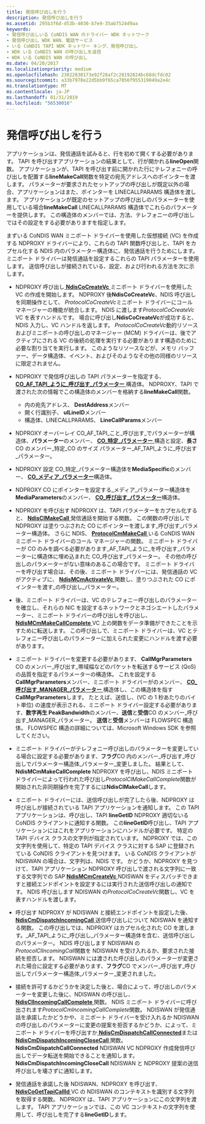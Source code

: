 ```yaml
---
title: 発信呼び出しを行う
description: 発信呼び出しを行う
ms.assetid: 295b3f6d-d53b-4030-b7e9-35ab7524d9aa
keywords:
- 発信呼び出しいる CoNDIS WAN のドライバー WDK ネットワーク
- 発信呼び出し WDK WAN、電話サービス
- いる CoNDIS TAPI WDK ネットワー キング、発信呼び出し
- WDK いる CoNDIS WAN の呼び出しを送信
- WDK いる CoNDIS WAN の呼び出し
ms.date: 04/20/2017
ms.localizationpriority: medium
ms.openlocfilehash: 23022830173e92f28af2c28192824bc68dcfdc02
ms.sourcegitcommit: a33b7978e22d5bb9f65ca7056f955319049a2e4c
ms.translationtype: MT
ms.contentlocale: ja-JP
ms.lasthandoff: 01/31/2019
ms.locfileid: "56530016"
---
```

# <a name="making-outgoing-calls"></a>発信呼び出しを行う





アプリケーションは、発信通話を試みると、行を初めて開くする必要があります。 TAPI を呼び出すアプリケーションの結果として、行が開かれる**lineOpen**関数。 アプリケーションが、TAPI を呼び出す前に開かれた行にテレフォニーの呼び出しを配置する**lineMakeCall**関数を特定の宛先アドレスへのポインターを渡します。 パラメーターが要求されたセットアップの呼び出しが既定以外の場合、アプリケーションはまた、ポインターを LINECALLPARAMS 構造体を渡します。 アプリケーションが既定のセットアップの呼び出しのパラメーターを使用している場合**lineMakeCall** LINECALLPARAMS 構造体でこれらのパラメーターを提供します。 この構造体のメンバーでは、方法、テレフォニーの呼び出しではその設定をする必要がありますを指定します。

まずいる CoNDIS WAN ミニポート ドライバーを使用した仮想接続 (VC) を作成する NDPROXY ドライバーにより、これらの TAPI 関数呼び出しと、TAPI をカプセル化する NDIS 内のパラメーター構造体に、発信通話を行うためにします。 ミニポート ドライバーは発信通話を設定するこれらの TAPI パラメーターを使用します。 送信呼び出しが接続されている、設定、および行われる方法を次に示します。

-   NDPROXY 呼び出し[ **NdisCoCreateVc** ](https://msdn.microsoft.com/library/windows/hardware/ff561696)ミニポート ドライバーを使用した VC の作成を開始します。 NDPROXY 後**NdisCoCreateVc**、NDIS 呼び出しを同期操作として、 *ProtocolCoCreateVc*ミニポート ドライバーにコール マネージャーの機能が統合します。 NDIS に渡します*ProtocolCoCreateVc* VC を表すハンドルです。 場合に呼び出し**NdisCoCreateVc**が成功すると、NDIS 入力し、VC ハンドルを返します。 *ProtocolCoCreateVc*動的リソースおよびミニポートの呼び出しのマネージャー (MCM) ドライバーは、後でアクティブにされる VC の後続の処理を実行する必要があります構造のために必要な割り当てを実行します。 このようなリソースなどが、メモリ バッファー、データ構造体、イベント、およびそのようなその他の同様のリソースに限定されません。

-   NDPROXY で発信呼び出しの TAPI パラメーターを指定する、 [ **CO\_AF\_TAPI\_ように\_呼び出す\_パラメーター** ](https://msdn.microsoft.com/library/windows/hardware/ff545373)構造体。 NDPROXY、TAPI で渡された次の情報でこの構造体のメンバーを格納する**lineMakeCall**関数。
    -   内の宛先アドレス、 **DestAddress**メンバー
    -   開く行識別子、 **ulLineID**メンバー
    -   構造体、LINECALLPARAMS、 **LineCallParams**メンバー
-   NDPROXY オーバーレイ CO\_AF\_TAPI\_こと\_呼び出す\_でパラメーターが構造体、**パラメーター**のメンバー、 [ **CO\_特定\_パラメーター** ](https://msdn.microsoft.com/library/windows/hardware/ff545396)構造と設定、**長さ**CO のメンバー\_特定\_CO のサイズ パラメーター\_AF\_TAPI\_ように\_呼び出す\_パラメーター。

-   NDPROXY 設定 CO\_特定\_パラメーター構造体を**MediaSpecific**のメンバー、 [ **CO\_メディア\_パラメーター**](https://msdn.microsoft.com/library/windows/hardware/ff545388)構造体。

-   NDPROXY CO にポインターを設定する\_メディア\_パラメーター構造体を**MediaParameters**のメンバー、 [ **CO\_呼び出す\_パラメーター**](https://msdn.microsoft.com/library/windows/hardware/ff545384)構造体。

-   NDPROXY を呼び出す NDPROXY は、TAPI パラメーターをカプセル化すると、 [ **NdisClMakeCall** ](https://msdn.microsoft.com/library/windows/hardware/ff561635)発信通話を開始する関数。 この関数の呼び出しで NDPROXY は塗りつぶされた CO にポインターを渡します\_呼び出す\_パラメーター構造体。 さらに NDIS、 [ **ProtocolCmMakeCall** ](https://msdn.microsoft.com/library/windows/hardware/ff570246)いる CoNDIS WAN ミニポート ドライバーのコール マネージャーの関数。 ミニポート ドライバーが CO のみを調べる必要があります\_AF\_TAPI\_ように\_を呼び出す\_パラメーターに構造体に埋め込まれた CO\_呼び出す\_パラメーター。 その他の呼び出しのパラメーターがない意味のあるこの場合です。 ミニポート ドライバーを呼び出す場合は、その後、ミニポート ドライバーには、発信通話の VC がアクティブに、 [ **NdisMCmActivateVc** ](https://msdn.microsoft.com/library/windows/hardware/ff562792)関数し、塗りつぶされた CO にポインターを渡す\_の呼び出し\_パラメーター。

-   後、ミニポート ドライバーは、VC のテレフォニー呼び出しのパラメーターを確立し、それらの NIC を設定するネットワークとネゴシエートしたパラメーター、ミニポート ドライバーの呼び出しを呼び出し、 [ **NdisMCmMakeCallComplete** ](https://msdn.microsoft.com/library/windows/hardware/ff563544) VC 上の関数をデータ準備ができたことを示すために転送します。 この呼び出しで、ミニポート ドライバーは、VC とテレフォニー呼び出しのパラメーターに加えられた変更にハンドルを渡す必要があります。

-   ミニポート ドライバーを変更する必要があります、 **CallMgrParameters** CO のメンバー\_呼び出す\_帯域幅などのパケットを転送するサービス (QoS) の品質を指定するパラメーターの構造体。 これを設定する**CallMgrParameters**メンバー、ミニポート ドライバーがのメンバー、 [ **CO\_呼び出す\_MANAGER\_パラメーター** ](https://msdn.microsoft.com/library/windows/hardware/ff545381)構造体し、この構造体を指す**CallMgrParameters**します。 たとえば、送信し、(VC の 1 秒あたりのバイト単位) の速度が表示される、ミニポート ドライバー設定する必要があります、**数字再生 PeakBandwidth**のメンバー、**送信**と**受信**CO のメンバー\_呼び出す\_MANAGER\_パラメーター。 **送信**と**受信**メンバーは FLOWSPEC 構造体。 FLOWSPEC 構造の詳細については、Microsoft Windows SDK を参照してください。

-   ミニポート ドライバーがテレフォニー呼び出しのパラメーターを変更している場合に設定する必要があります、**フラグ**CO 内のメンバー\_呼び出す\_呼び出しでパラメーター構造体\_パラメーター\_変更しました。 結果として、 **NdisMCmMakeCallComplete** NDPROXY を呼び出し、NDIS ミニポート ドライバーによって行われた呼び出し*ProtocolClMakeCallComplete*関数が開始された非同期操作を完了するには**NdisClMakeCall**します。

-   ミニポート ドライバーには、送信呼び出しが完了したら後、NDPROXY は呼び出しが接続されている TAPI アプリケーションを通知します。 この TAPI アプリケーションは、呼び出し、TAPI **lineGetID** NDPROXY 適切ないる CoNDIS クライアントに通知する関数。 この**lineGetID**呼び出し、TAPI アプリケーションにはこれをアプリケーションにハンドルが必要です。 特定の TAPI デバイス クラスの文字列が指定されています。 NDPROXY では、この文字列を使用して、特定の TAPI デバイス クラスに対する SAP に登録されている CoNDIS クライアントを見つけます。 いる CoNDIS クライアントが NDISWAN の場合は、文字列は、NDIS です。 かどうか、NDPROXY を見つけて、TAPI アプリケーション NDPROXY 呼び出しで渡される文字列に一致する文字列での SAP [ **NdisMCmCreateVc** ](https://msdn.microsoft.com/library/windows/hardware/ff562812) NDISWAN をディスパッチできますと接続エンドポイントを設定するには実行された送信呼び出しの通知です。 NDIS 呼び出します NDISWAN の*ProtocolCoCreateVc*関数し、VC を表すハンドルを渡します。

-   呼び出す NDPROXY が NDISWAN と接続エンドポイントを設定した後、 [ **NdisCmDispatchIncomingCall** ](https://msdn.microsoft.com/library/windows/hardware/ff561664)送信呼び出しについて NDISWAN を通知する関数。 この呼び出しでは、NDPROXY はカプセル化された CO を渡します。\_AF\_TAPI\_ように\_呼び出し\_パラメーター構造体を含む、送信呼び出しのパラメーター。 NDIS 呼び出します NDISWAN の*ProtocolClIncomingCall*関数を NDISWAN を受け入れるか、要求された接続を拒否します。 NDISWAN には渡された呼び出しのパラメーターが変更された場合に設定する必要があります、**フラグ**CO でメンバー\_呼び出す\_呼び出しでパラメーター構造体\_パラメーター\_変更されました。

-   接続を許可するかどうかを決定した後と、場合によって、呼び出しのパラメーターを変更した後に、NDISWAN の呼び出し、 [ **NdisClIncomingCallComplete** ](https://msdn.microsoft.com/library/windows/hardware/ff561632)関数。 NDIS ミニポート ドライバーに呼び出されます*ProtocolCmIncomingCallComplete*関数。 NDISWAN が発信通話を承諾したかどうかや、ミニポート ドライバーを受け入れるか NDISWAN の呼び出しのパラメーターに変更の提案を拒否するかどうか、によって、ミニポート ドライバーを呼び出すか[ **NdisCmDispatchCallConnected**](https://msdn.microsoft.com/library/windows/hardware/ff561661)または[ **NdisCmDispatchIncomingCloseCall** ](https://msdn.microsoft.com/library/windows/hardware/ff561670)関数。 **NdisCmDispatchCallConnected** NDISWAN VC NDPROXY 作成発信呼び出しでデータ転送を開始できることを通知します。 **NdisCmDispatchIncomingCloseCall** NDISWAN と NDPROXY 提案の送信呼び出しを壊さずに通知します。

-   発信通話を承諾した後 NDISWAN、NDPROXY を呼び出す、 [ **NdisCoGetTapiCallId** ](https://msdn.microsoft.com/library/windows/hardware/ff561700) VC の NDISWAN のコンテキストを識別する文字列を取得する関数。 NDPROXY は、TAPI アプリケーションにこの文字列を渡します。 TAPI アプリケーションでは、この VC コンテキストの文字列を使用して、呼び出しを完了する**lineGetID**します。

 

 





